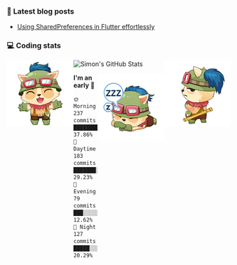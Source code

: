 ### 📘 Latest blog posts

<!-- BLOG-POST-LIST:START -->
- [Using SharedPreferences in Flutter effortlessly](https://dev.to/simonpham/using-sharedpreferences-in-flutter-effortlessly-3e29)
<!-- BLOG-POST-LIST:END -->

### 💻 Coding stats
<img align="right" src="https://raw.githubusercontent.com/simonpham/simonpham/master/assets/images/6kiur.gif" >


<img align="left" src="https://raw.githubusercontent.com/simonpham/simonpham/master/assets/images/5kiur.gif" >

![Simon's GitHub Stats](https://github-readme-stats-blue.vercel.app/api?username=simonpham)

<img align="right" src="https://raw.githubusercontent.com/simonpham/simonpham/master/assets/images/4kiur.gif" >

<!--START_SECTION:waka-->
**I'm an early 🐤** 

```text
🌞 Morning    237 commits    █████████░░░░░░░░░░░░░░░░   37.86% 
🌆 Daytime    183 commits    ███████░░░░░░░░░░░░░░░░░░   29.23% 
🌃 Evening    79 commits     ███░░░░░░░░░░░░░░░░░░░░░░   12.62% 
🌙 Night      127 commits    █████░░░░░░░░░░░░░░░░░░░░   20.29%

```



<!--END_SECTION:waka-->
